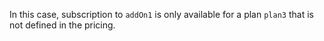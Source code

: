 In this case, subscription to `addOn1` is only available for a plan `plan3`
that is not defined in the pricing.
